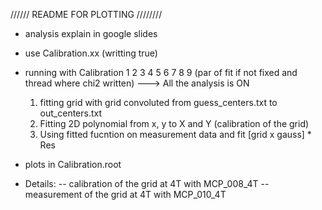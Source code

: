 ////// README FOR PLOTTING ////////

- analysis explain in google slides
- use Calibration.xx (writting true)
- running with Calibration 1 2 3 4 5 6 7 8 9 (par of fit if not fixed and thread where chi2 written)
    ---> All the analysis is ON 
    1) fitting grid with grid convoluted from guess_centers.txt to out_centers.txt
    2) Fitting 2D polynomial from x, y to X and Y (calibration of the grid)
    3) Using fitted fucntion on measurement data and fit [grid x gauss] * Res
- plots in Calibration.root



- Details:
-- calibration of the grid at 4T with MCP_008_4T
-- measurement of the grid at 4T with MCP_010_4T
